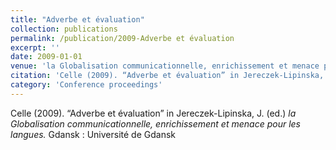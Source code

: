 ```yaml
---
title: "Adverbe et évaluation"
collection: publications
permalink: /publication/2009-Adverbe et évaluation
excerpt: ''
date: 2009-01-01
venue: 'la Globalisation communicationnelle, enrichissement et menace pour les langues'
citation: 'Celle (2009). “Adverbe et évaluation” in Jereczek-Lipinska, J. (ed.) <i>la Globalisation communicationnelle, enrichissement et menace pour les langues.</i> Gdansk : Université de Gdansk'
category: 'Conference proceedings'
---
```

Celle (2009). “Adverbe et évaluation” in Jereczek-Lipinska, J. (ed.) <i>la Globalisation communicationnelle, enrichissement et menace pour les langues.</i> Gdansk : Université de Gdansk